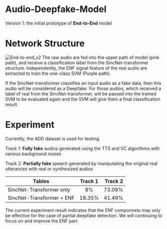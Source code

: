 # Audio-Deepfake-Model
Version 1: the initial prototype of **End-to-End** model

# Network Structure
![End-to-end_v2](https://user-images.githubusercontent.com/114956483/193681934-b168f174-17b7-4d43-8a90-cdda28270b8e.jpg)
The raw audio are fed into the upper path of model (pink path), and receive a classification label from the SincNet-transformer structure. Independently, the ENF signal feature of the real audio are extracted to train the one-class SVM (Purple path). 

If the SincNet-transformer classifies an input audio as a fake data, then this audio will be considered as a Deepfake. For those audios, which received a label of real from the SincNet-transformer, will be passed into the trained SVM to be evaluated again and the SVM will give them a final classification result.

# Experiment
Currently, the ADD dataset is used for testing.

Track 1: **Fully fake** audios generated using the TTS and VC algorithms with various background noises

Track 2: **Partially fake** speech generated by manipulating the original real utterances with real or synthesized audios

| Tables                      | Track 1       |          Track 2          |
| --------------------------- |:-------------:| -------------------------:|
| SincNet-Transformer only    |      9%       |           73.09%          |
| SincNet-Transformer + ENF   |     18.35%    |           41.49%          |


The current experiment result indicates that the ENF componnets may only be effective for the case of partial deepfake detection. We will continuing to focus on and improve the ENF part. 

